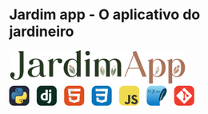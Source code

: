 # Jardim app - O aplicativo do jardineiro

<img src="imgs/logo.png" alt="logo" width=70% height=60%>
<div style="display: flex; gap: 15px; align-items: center;">
  <img src="https://raw.githubusercontent.com/tandpfun/skill-icons/refs/heads/main/icons/Python-Dark.svg" alt="Logo Python" width="40px" >
  <img src="https://raw.githubusercontent.com/tandpfun/skill-icons/refs/heads/main/icons/Django.svg" alt="Logo Django" width="40px" >
  <img src="https://raw.githubusercontent.com/tandpfun/skill-icons/refs/heads/main/icons/HTML.svg" alt="Logo HTML" width="40px">
  <img src="https://raw.githubusercontent.com/tandpfun/skill-icons/refs/heads/main/icons/CSS.svg" alt="Logo CSS" width="40px">
  <img src="https://raw.githubusercontent.com/tandpfun/skill-icons/refs/heads/main/icons/JavaScript.svg" alt="Logo JS" width="40px">
  <img src="https://raw.githubusercontent.com/tandpfun/skill-icons/refs/heads/main/icons/SQLite.svg" alt="Logo Sqlite" width="40px">
  <img src="https://raw.githubusercontent.com/tandpfun/skill-icons/refs/heads/main/icons/Git.svg" alt="Logo Git" width="40px" >

</div>
